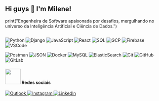 ## Hi guys 👋 I'm Milene!

print("Engenheira de Software apaixonada por desafios, mergulhando no universo da Inteligência Artificial e Ciência de Dados.")

##

![Python](https://img.shields.io/badge/-Python-black?style=flat-square&logo=Python)
![Django](https://img.shields.io/badge/-Django-000000?style=flat-square&logo=django)
![JavaScript](https://img.shields.io/badge/-JavaScript-black?style=flat-square&logo=javascript)
![React](https://img.shields.io/badge/-React-black?style=flat-square&logo=react)
![SQL](https://img.shields.io/badge/-SQL-000000?style=flat-square&logo=sql)
![GCP](https://img.shields.io/badge/-GCP-000000?style=flat-square&logo=google-cloud)
![Firebase](https://img.shields.io/badge/-Firebase-000000?style=flat-square&logo=firebase)
![VSCode](https://img.shields.io/badge/-VSCode-000000?style=flat-square&logo=visual-studio-code)<p>
![Postman](https://img.shields.io/badge/-Postman-000000?style=flat-square&logo=postman)
![JSON](https://img.shields.io/badge/-JSON-000000?style=flat-square&logo=json)
![Docker](https://img.shields.io/badge/-Docker-black?style=flat-square&logo=docker)
![MySQL](https://img.shields.io/badge/-MySQL-000000?style=flat-square&logo=mysql)
![ElasticSearch](https://img.shields.io/badge/-ElasticSearch-000000?style=flat-square&logo=elasticsearch)
![Git](https://img.shields.io/badge/-Git-black?style=flat-square&logo=git)
![GitHub](https://img.shields.io/badge/-GitHub-000000?style=flat-square&logo=github)
![GitLab](https://img.shields.io/badge/-GitLab-000000?style=flat-square&logo=gitlab)<p>

#### <img src="https://media.giphy.com/media/VgCDAzcKvsR6OM0uWg/giphy.gif" width="50"> Redes sociais

<a href="mailto:milene_martins@outlook.com">
  <img alt="Outlook" src="https://img.shields.io/badge/-milene_martins@outlook.com-000000?style=flat-square&logo=microsoft-outlook&logoColor=white">
</a>
<a href="https://www.instagram.com/techmi.martins/">
  <img alt="Instagram" src="https://img.shields.io/badge/-techmi.martins-000000?style=flat-square&logo=instagram&logoColor=white">
</a>
<a href="https://www.linkedin.com/in/milene-almeida-cordeiro-martins/">
  <img alt="LinkedIn" src="https://img.shields.io/badge/-Milene Martins-000000?style=flat-square&logo=linkedin&logoColor=white">
</a>





